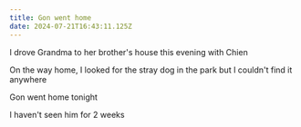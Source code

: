 ```yaml
---
title: Gon went home
date: 2024-07-21T16:43:11.125Z
---
```


I drove Grandma to her brother's house this evening with Chien

On the way home, I looked for the stray dog in the park but I couldn't find it anywhere

Gon went home tonight

I haven't seen him for 2 weeks
